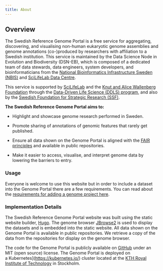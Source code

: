 ```yaml
---
title: About
---
```


## Overview

The Swedish Reference Genome Portal is a free service for aggregating, discovering, and visualising non-human eukaryotic genome assemblies and genome annotations (co-)produced by researchers with affiliation to a Swedish institution. This service is maintained by the Data Science Node in Evolution and Biodiversity (DSN-EB), which is composed of a dedicated team of data stewards, data engineers, system developers, and bioinformaticians from the [National Bioinformatics Infrastructure Sweden (NBIS)](https://nbis.se/) and [SciLifeLab Data Centre](https://www.scilifelab.se/data/).

This service is supported by [SciLifeLab](https://www.scilifelab.se/) and the [Knut and Alice Wallenberg Foundation](https://kaw.wallenberg.org/en) through the [Data-Driven Life Science (DDLS) program](https://www.scilifelab.se/data-driven/), and also by the [Swedish Foundation for Strategic Research (SSF)](https://strategiska.se/en/).

**The Swedish Reference Genome Portal aims to:**

- Highlight and showcase genome research performed in Sweden.

- Promote sharing of annotations of genomic features that rarely get published.

- Ensure all data shown on the Genome Portal is aligned with the [FAIR principles](https://www.go-fair.org/fair-principles/) and available in public repositories.

- Make it easier to access, visualise, and interpret genome data by lowering the barriers to entry.

### Usage

Everyone is welcome to use this website but in order to include a dataset into the Genome Portal there are a few requirements. You can read about the [requirements for adding a genome project here](/contribute).

### Implementation Details

The Swedish Reference Genome Portal website was built using the static website builder, [Hugo](https://gohugo.io/). The genome browser [JBrowse2](https://jbrowse.org/jb2/) is used to display the datasets and is embedded into the static website. All data shown on the Genome Portal is available in public repositories. We retrieve a copy of the data from the repositories for display on the genome browser.

The code for the Genome Portal is publicly available on [GitHub](https://github.com/ScilifelabDataCentre/genome-portal/) under an MIT (open source) license. The Genome Portal is deployed on a Kubernetes](<https://kubernetes.io/>) cluster located at the [KTH Royal Institute of Technology](https://www.kth.se/) in Stockholm.
